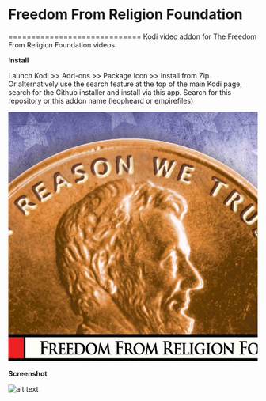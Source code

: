# Freedom From Religion Foundation
=============================
Kodi video addon for The Freedom From Religion Foundation videos

**Install**

Launch Kodi >> Add-ons >> Package Icon >> Install from Zip<br>
Or alternatively use the search feature at the top of the main Kodi page, search for the Github installer and install via this app. Search for this repository or this addon name (leopheard or empirefiles)<br>

![alt text](https://raw.githubusercontent.com/leopheard/FFRForg/master/resources/media/icon.jpeg)<br>

**Screenshot**

![alt text](https://raw.githubusercontent.com/leopheard/FFRForg/master/resources/fanart.jpeg)
